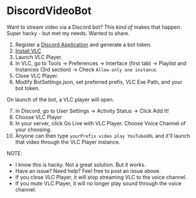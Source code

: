 # DiscordVideoBot
Want to stream video via a Discord bot? This *kind of* makes that happen. Super hacky - but met my needs. Wanted to share.

1. Register a [Discord Application](https://discord.com/developers/applications#top) and generate a bot token.
2. [Install VLC](https://www.videolan.org/vlc/)
3. Launch VLC Player. 
4. In VLC, go to Tools -> Preferences -> Interface (first tab) -> Playlist and Instances (3rd section) -> Check `Allow only one instance`.
5. Close VLC Player.
6. Modify BotSettings.json, set preferred prefix, VLC Exe Path, and your bot token.

On launch of the bot, a VLC player will open.

7. In Discord, go to User Settings -> Activity Status -> Click Add It!
8. Choose VLC Player
9. In your server, click Go Live with VLC Player. Choose Voice Channel of your choosing.
10. Anyone can then type `yourPrefix video play YouTubeURL` and it'll launch that video through the VLC Player instance. 

NOTE: 

* I know this is hacky. Not a great solution. But it works.
* Have an issue? Need help? Feel free to post an issue above.
* If you close VLC Player, it will stop streaming VLC to the voice channel.
* If you mute VLC Player, it will no longer play sound through the voice channel.
